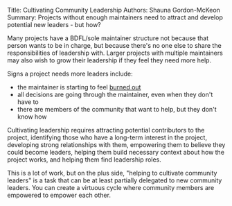 Title: Cultivating Community Leadership
Authors: Shauna Gordon-McKeon
Summary: Projects without enough maintainers need to attract and develop potential new leaders - but how?

Many projects have a BDFL/sole maintainer structure not because that person wants to be in charge, but because there's no one else to share the responsibilities of leadership with. Larger projects with multiple maintainers may also wish to grow their leadership if they feel they need more help.

Signs a project needs more leaders include:

* the maintainer is starting to feel [burned out]("https://governingopen.com/resources/signs-of-burnout")
* all decisions are going through the maintainer, even when they don't have to
* there are members of the community that want to help, but they don't know how

Cultivating leadership requires attracting potential contributors to the project, identifying those who have a long-term interest in the project, developing strong relationships with them, empowering them to believe they could become leaders, helping them build necessary context about how the project works, and helping them find leadership roles.

This is a lot of work, but on the plus side, "helping to cultivate community leaders" is a task that can be at least partially delegated to new community leaders. You can create a virtuous cycle where community members are empowered to empower each other.